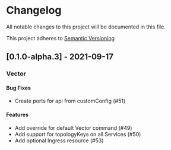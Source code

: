 # Changelog
All notable changes to this project will be documented in this file.

This project adheres to [Semantic Versioning](https://semver.org/spec/v2.0.0.html)

## [0.1.0-alpha.3] - 2021-09-17

### Vector

#### Bug Fixes

- Create ports for api from customConfig (#51)

#### Features

- Add override for default Vector command (#49)
- Add support for topologyKeys on all Services (#50)
- Add optional Ingress resource (#53)

<!-- generated by git-cliff -->
